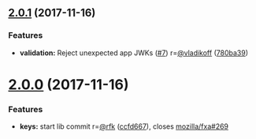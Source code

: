 <a name="2.0.1"></a>
## [2.0.1](https://github.com/mozilla/fxa-crypto-relier/compare/v2.0.0...v2.0.1) (2017-11-16)


### Features

* **validation:** Reject unexpected app JWKs ([#7](https://github.com/mozilla/fxa-crypto-relier/issues/7)) r=[@vladikoff](https://github.com/vladikoff) ([780ba39](https://github.com/mozilla/fxa-crypto-relier/commit/780ba39))



<a name="2.0.0"></a>
# [2.0.0](https://github.com/mozilla/fxa-crypto-relier/compare/ccfd667...v2.0.0) (2017-11-16)


### Features

* **keys:** start lib commit r=[@rfk](https://github.com/rfk) ([ccfd667](https://github.com/mozilla/fxa-crypto-relier/commit/ccfd667)), closes [mozilla/fxa#269](https://github.com/mozilla/fxa/issues/269)



